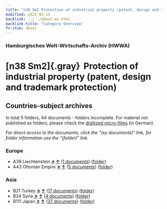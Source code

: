 ```yaml
---
title: "n38 Sm2 Protection of industrial property (patent, design and trademark protection)"
modified: 2021-03-13
backlink: ../../about.en.html
backlink-title: "Category Overview"
fn-stub: about
---
```


### Hamburgisches Welt-Wirtschafts-Archiv (HWWA)

# [n38 Sm2]{.gray}&#8201; Protection of industrial property (patent, design and trademark protection)&#160; 







## Countries-subject archives





In total 5 folders, 64 documents - folders incomplete.
For material not published as folders, please check the [digitized micro-films](/film/h1_sh.de.html) (in German).

_For direct access to the documents, click the "(xy documents)" link, for folder information use the "(folder)" link._



### Europe

- A39 Liechtenstein [**&nearr;**](../../../geo/i/141016/about.en.html "Liechtenstein (all folders)") [**&uarr;**](../../../geo/about.en.html#A39 "Country category system") (<a href="https://pm20.zbw.eu/iiifview/folder/sh/141016,160741" title="about: Liechtenstein : Protection of industrial property (patent, design and trademark protection)" target="_blank">1 documents</a>) ([folder](../../../../folder/sh/1410xx/141016/1607xx/160741/about.en.html))
- A43 Ottoman Empire [**&nearr;**](../../../geo/i/141034/about.en.html "Ottoman Empire (all folders)") [**&uarr;**](../../../geo/about.en.html#A43 "Country category system") (<a href="https://pm20.zbw.eu/iiifview/folder/sh/141034,160741" title="about: Ottoman Empire : Protection of industrial property (patent, design and trademark protection)" target="_blank">5 documents</a>) ([folder](../../../../folder/sh/1410xx/141034/1607xx/160741/about.en.html))

### Asia

- B21 Turkey [**&nearr;**](../../../geo/i/141111/about.en.html "Turkey (all folders)") [**&uarr;**](../../../geo/about.en.html#B21 "Country category system") (<a href="https://pm20.zbw.eu/iiifview/folder/sh/141111,160741" title="about: Turkey : Protection of industrial property (patent, design and trademark protection)" target="_blank">17 documents</a>) ([folder](../../../../folder/sh/1411xx/141111/1607xx/160741/about.en.html))
- B24 Syria [**&nearr;**](../../../geo/i/141114/about.en.html "Syria (all folders)") [**&uarr;**](../../../geo/about.en.html#B24 "Country category system") (<a href="https://pm20.zbw.eu/iiifview/folder/sh/141114,160741" title="about: Syria : Protection of industrial property (patent, design and trademark protection)" target="_blank">4 documents</a>) ([folder](../../../../folder/sh/1411xx/141114/1607xx/160741/about.en.html))
- B111 Japan [**&nearr;**](../../../geo/i/141272/about.en.html "Japan (all folders)") [**&uarr;**](../../../geo/about.en.html#B111 "Country category system") (<a href="https://pm20.zbw.eu/iiifview/folder/sh/141272,160741" title="about: Japan : Protection of industrial property (patent, design and trademark protection)" target="_blank">37 documents</a>) ([folder](../../../../folder/sh/1412xx/141272/1607xx/160741/about.en.html))








